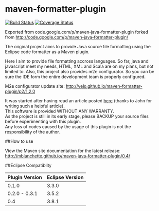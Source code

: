 maven-formatter-plugin
======================
[![Build Status](https://api.shippable.com/projects/54cfaf705ab6cc13528a8b4c/badge?branchName=master)](https://app.shippable.com/projects/54cfaf705ab6cc13528a8b4c/builds/latest)  [![Coverage Status](https://coveralls.io/repos/velo/maven-formatter-plugin/badge.svg)](https://coveralls.io/r/velo/maven-formatter-plugin)

Exported from code.google.com/p/maven-java-formatter-plugin
forked from http://code.google.com/p/maven-java-formatter-plugin/


The original project aims to provide Java source file formatting using the Eclipse code formatter as a Maven plugin.  

Here I aim to provide file formatting accross languages.  So far, java and javascript meet my needs, HTML, XML and Scala are on my plans, but not limited to.
Also, this project also provides m2e configurator.  So you can be sure the IDE form the entire development team is properly configured.

M2e configurator update site:
http://velo.github.io/maven-formatter-plugin/p2/1.2.0

It was started after having read an article posted [here](http://ssscripting.wordpress.com/2009/06/10/how-to-use-the-eclipse-code-formatter-from-your-code/) (thanks to John for writing such a helpful article).  
This software is provided WITHOUT ANY WARRANTY.  
As the project is still in its early stage, please BACKUP your source files before experimenting with this plugin.  
Any loss of codes caused by the usage of this plugin is not the responsibility of the author.

##How to use

View the Maven site documentation for the latest release:  
http://mblanchette.github.io/maven-java-formatter-plugin/0.4/

##Eclipse Compatiblity

Plugin Version	| Eclipse Version
--------------  | ---------------
0.1.0           |	3.3.0
0.2.0 - 0.3.1   |	3.5.2
0.4             |	3.8.1 
